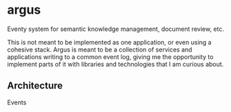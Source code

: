 # argus

Eventy system for semantic knowledge management, document review, etc.

This is not meant to be implemented as one application, or even using a cohesive stack. Argus is meant to be a collection of services and applications writing to a common event log, giving me the opportunity to implement parts of it with libraries and technologies that I am curious about.

## Architecture

Events

